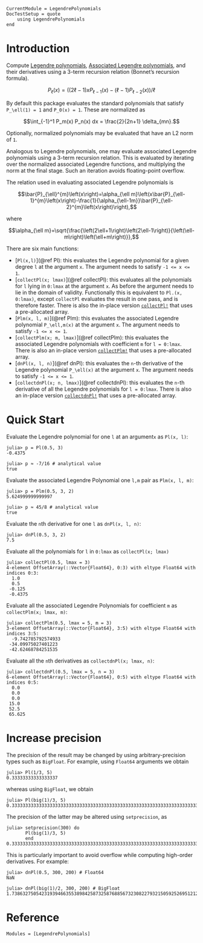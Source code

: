 ```@meta
CurrentModule = LegendrePolynomials
DocTestSetup = quote
	using LegendrePolynomials
end
```

# Introduction

Compute [Legendre polynomials](https://en.wikipedia.org/wiki/Legendre_polynomials), [Associated Legendre polynomials](https://en.wikipedia.org/wiki/Associated_Legendre_polynomials), and their derivatives using a 3-term recursion relation (Bonnet’s recursion formula).

```math
P_\ell(x) = \left((2\ell-1) x P_{\ell-1}(x) - (\ell-1)P_{\ell - 2}(x)\right)/\ell
```

By default this package evaluates the standard polynomials that satisfy ``P_\ell(1) = 1`` and ``P_0(x) = 1``. These are normalized as

```math
\int_{-1}^1 P_m(x) P_n(x) dx = \frac{2}{2n+1} \delta_{mn}.
```

Optionally, normalized polynomials may be evaluated that have an L2 norm of `1`.

Analogous to Legendre polynomials, one may evaluate associated Legendre polynomials using a 3-term recursion relation. This is evaluated by iterating over the normalized associated Legendre functions, and multiplying the norm at the final stage. Such an iteration avoids floating-point overflow.

The relation used in evaluating associated Legendre polynomials is

```math
\bar{P}_{\ell}^{m}\left(x\right)=\alpha_{\ell m}\left(x\bar{P}_{\ell-1}^{m}\left(x\right)-\frac{1}{\alpha_{\ell-1m}}\bar{P}_{\ell-2}^{m}\left(x\right)\right),
```

where
```math
\alpha_{\ell m}=\sqrt{\frac{\left(2\ell+1\right)\left(2\ell-1\right)}{\left(\ell-m\right)\left(\ell+m\right)}},
```

There are six main functions:

* [`Pl(x,l)`](@ref Pl): this evaluates the Legendre polynomial for a given degree `l` at the argument `x`. The argument needs to satisfy `-1 <= x <= 1`.
* [`collectPl(x; lmax)`](@ref collectPl): this evaluates all the polynomials for `l` lying in `0:lmax` at the argument `x`. As before the argument needs to lie in the domain of validity. Functionally this is equivalent to `Pl.(x, 0:lmax)`, except `collectPl` evaluates the result in one pass, and is therefore faster. There is also the in-place version [`collectPl!`](@ref) that uses a pre-allocated array.
* [`Plm(x, l, m)`](@ref Plm): this evaluates the associated Legendre polynomial ``P_\ell,m(x)`` at the argument ``x``. The argument needs to satisfy `-1 <= x <= 1`.
* [`collectPlm(x; m, lmax)`](@ref collectPlm): this evaluates the associated Legendre polynomials with coefficient `m` for `l = 0:lmax`. There is also an in-place version [`collectPlm!`](@ref) that uses a pre-allocated array.
* [`dnPl(x, l, n)`](@ref dnPl): this evaluates the ``n``-th derivative of the Legendre polynomial ``P_\ell(x)`` at the argument ``x``. The argument needs to satisfy `-1 <= x <= 1`.
* [`collectdnPl(x; n, lmax)`](@ref collectdnPl): this evaluates the ``n``-th derivative of all the Legendre polynomials for `l = 0:lmax`. There is also an in-place version [`collectdnPl!`](@ref) that uses a pre-allocated array.

# Quick Start

Evaluate the Legendre polynomial for one `l` at an argument`x` as `Pl(x, l)`:

```jldoctest
julia> p = Pl(0.5, 3)
-0.4375

julia> p ≈ -7/16 # analytical value
true
```

Evaluate the associated Legendre Polynomial one `l,m` pair as `Plm(x, l, m)`:

```jldoctest
julia> p = Plm(0.5, 3, 2)
5.624999999999997

julia> p ≈ 45/8 # analytical value
true
```

Evaluate the `n`th derivative for one `l` as `dnPl(x, l, n)`:

```jldoctest
julia> dnPl(0.5, 3, 2)
7.5
```

Evaluate all the polynomials for `l` in `0:lmax` as `collectPl(x; lmax)`

```jldoctest
julia> collectPl(0.5, lmax = 3)
4-element OffsetArray(::Vector{Float64}, 0:3) with eltype Float64 with indices 0:3:
  1.0
  0.5
 -0.125
 -0.4375
```

Evaluate all the associated Legendre Polynomials for coefficient `m` as `collectPlm(x; lmax, m)`:

```jldoctest
julia> collectPlm(0.5, lmax = 5, m = 3)
3-element OffsetArray(::Vector{Float64}, 3:5) with eltype Float64 with indices 3:5:
  -9.742785792574933
 -34.09975027401223
 -42.62468784251535
```

Evaluate all the `n`th derivatives as `collectdnPl(x; lmax, n)`:

```jldoctest
julia> collectdnPl(0.5, lmax = 5, n = 3)
6-element OffsetArray(::Vector{Float64}, 0:5) with eltype Float64 with indices 0:5:
  0.0
  0.0
  0.0
 15.0
 52.5
 65.625
```

# Increase precision

The precision of the result may be changed by using arbitrary-precision types such as `BigFloat`. For example, using `Float64` arguments we obtain

```jldoctest
julia> Pl(1/3, 5)
0.33333333333333337
```

whereas using `BigFloat`, we obtain

```jldoctest
julia> Pl(big(1)/3, 5)
0.3333333333333333333333333333333333333333333333333333333333333333333333333333305
```

The precision of the latter may be altered using `setprecision`, as

```jldoctest
julia> setprecision(300) do
       Pl(big(1)/3, 5)
       end
0.33333333333333333333333333333333333333333333333333333333333333333333333333333333333333333317
```

This is particularly important to avoid overflow while computing high-order derivatives. For example:

```jldoctest
julia> dnPl(0.5, 300, 200) # Float64
NaN

julia> dnPl(big(1)/2, 300, 200) # BigFloat
1.738632750542319394663553898425873258768856732308227932150592526951212145232716e+499
```

# Reference

```@autodocs
Modules = [LegendrePolynomials]
```
